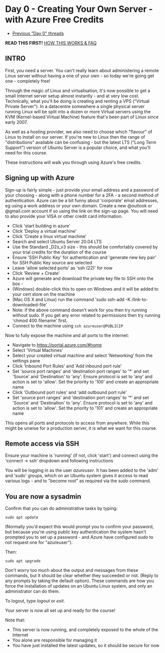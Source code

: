 # Day 0 - Creating Your Own Server - with Azure Free Credits

* [Previous "Day 0" threads](https://www.reddit.com/r/linuxupskillchallenge/search/?q=Day%200&restrict_sr=1)

**READ THIS FIRST!** [HOW THIS WORKS & FAQ](https://www.reddit.com/r/linuxupskillchallenge/comments/njlg3w/how_this_works/)

## INTRO

First, you need a server. You can't really learn about administering a remote Linux server without having a one of your own - so today we're going get one - completely free!

Through the magic of Linux and virtualisation, it's now possible to get a small Internet server setup almost instantly - and at very low cost. Technically, what you'll be doing is creating and renting a VPS  ("Virtual Private Server"). In a datacentre somewhere a single physical server running Linux will be split into a dozen or more Virtual servers using the KVM (Kernel-based Virtual Machine) feature that's been part of Linux since early 2007.

As well as a hosting provider, we also need to choose which "flavour" of Linux to install on our server. If you're new to Linux then the range of "distributions" available can be confusing - but the latest LTS ("Long Term Support") version of Ubuntu Server is a popular choice, and what you'll need for this course.

These instructions will walk you through using Azure's free credits.

## Signing up with Azure

Sign-up is fairly simple - just provide your email address and a password of your choosing - along with a phone number for a 2FA - a second method of authentication. Azure can be a bit funny about 'corporate' email addresses, eg using a work address or your own domain. Create a new @outlook or @gmail.com account if so using the link on the sign-up page.
You will need to also provide your VISA or other credit card information.

- Click 'start building in azure'
- Click 'Deploy a virtual machine'
- Click 'Create a linux virtual machine'
- Search and select Ubuntu Server 20.04 LTS
- Use the Standard _D2s_v3 size - this should be comfortably covered by your trial credits for the duration of the course
- Ensure 'SSH Public Key' for authentication and 'generate new key pair' for SSH Public Key source are selected
- Leave 'allow selected ports' as 'ssh (22)' for now
- Click 'Review + Create'
- Azure will generate and download the private key file to SSH onto the box -
- (Windows) double-click this to open on Windows and it will be added to your cert store on the machine
- (Mac OS X and Linux) run the command 'sudo ssh-add -K /link-to-downloaded-file' 
- Note: if the above command doesn't work for you then try running without sudo. If you get any error related to permissions then try running 'chmod 400 filename' first.
- Connect to the machine using `ssh azureuser@PUBLICIP`

Now to fully expose the machine and all ports to the internet:

- Navigate to <https://portal.azure.com/#home>
- Select 'Virtual Machines'
- Select your created virtual machine and select 'Networking' from the settings pane
- Click 'Inbound Port Rules' and 'Add inbound port rule'
- Set 'source port ranges' and 'destination port ranges' to '*' and set 'Source' and 'Destination' to 'any'. Ensure protocol is set to 'any' and action is set to 'allow'. Set the priority to '100' and create an appropriate name
- Click 'Outbound port rules' and 'add outbound port rule'
- Set 'source port ranges' and 'destination port ranges' to '*' and set 'Source' and 'Destination' to 'any'. Ensure protocol is set to 'any' and action is set to 'allow'. Set the priority to '101' and create an appropriate name

This opens all ports and protocols to access from anywhere. While this might be unwise for a production server, it is what we want for this course.

## Remote access via SSH

Ensure your machine is 'running' (if not, click 'start') and connect using the 'connect -> ssh' dropdown and following instructions

You will be logging in as the user *azureuser*. It has been added to the 'adm' and 'sudo' groups, which on an Ubuntu system gives it access to read various logs - and to "become root" as required via the _sudo_ command.

## You are now a sysadmin

Confirm that you can do administrative tasks by typing:

`sudo apt update`

(Normally you'd expect this would prompt you to confirm your password, but because you're using public key authentication the system hasn't prompted you to set up a password - and Azure have configured *sudo* to not request one for "azureuser").

Then:

`sudo apt upgrade`

Don't worry too much about the output and messages from these commands, but it should be clear whether they succeeded or not. (Reply to any prompts by taking the default option). These commands are how you force the installation of updates on an Ubuntu Linux system, and only an administrator can do them.

To logout, type _logout_ or _exit_.

Your server is now all set up and ready for the course!

Note that:

* This server is now running, and completely exposed to the whole of the Internet
* You alone are responsible for managing it
* You have just installed the latest updates, so it should be secure for now

